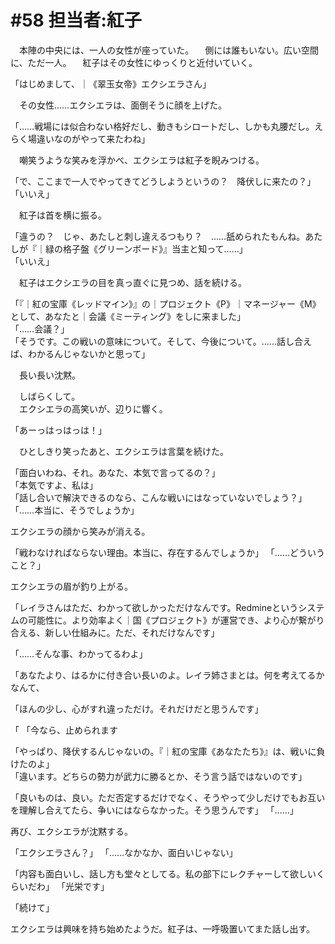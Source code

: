 # #58 担当者:紅子
　本陣の中央には、一人の女性が座っていた。
　側には誰もいない。広い空間に、ただ一人。
　紅子はその女性にゆっくりと近付いていく。

「はじめまして、｜《翠玉女帝》エクシエラさん」

　その女性……エクシエラは、面倒そうに顔を上げた。

「……戦場には似合わない格好だし、動きもシロートだし、しかも丸腰だし。えらく場違いなのがやって来たわね」

　嘲笑うような笑みを浮かべ、エクシエラは紅子を睨みつける。

「で、ここまで一人でやってきてどうしようというの？　降伏しに来たの？」  
「いいえ」

　紅子は首を横に振る。

「違うの？　じゃ、あたしと刺し違えるつもり？　……舐められたもんね。あたしが『｜緑の格子盤《グリーンボード》』当主と知って……」  
「いいえ」

　紅子はエクシエラの目を真っ直ぐに見つめ、話を続ける。

「『｜紅の宝庫《レッドマイン》』の｜プロジェクト《P》｜マネージャー《M》として、あなたと｜会議《ミーティング》をしに来ました」  
「……会議？」  
「そうです。この戦いの意味について。そして、今後について。……話し合えば、わかるんじゃないかと思って」

　長い長い沈黙。

　しばらくして。  
　エクシエラの高笑いが、辺りに響く。

「あーっはっはっは！」

　ひとしきり笑ったあと、エクシエラは言葉を続けた。

「面白いわね、それ。あなた、本気で言ってるの？」  
「本気ですよ、私は」  
「話し合いで解決できるのなら、こんな戦いにはなっていないでしょう？」  
「……本当に、そうでしょうか」

エクシエラの顔から笑みが消える。

「戦わなければならない理由。本当に、存在するんでしょうか」
「……どういうこと？」

エクシエラの眉が釣り上がる。



「レイラさんはただ、わかって欲しかっただけなんです。Redmineというシステムの可能性に。より効率よく｜国《プロジェクト》が運営でき、より心が繋がり合える、新しい仕組みに。ただ、それだけなんです」

「……そんな事、わかってるわよ」

「あなたより、はるかに付き合い長いのよ。レイラ姉さまとは。何を考えてるかなんて、



「ほんの少し、心がすれ違っただけ。それだけだと思うんです」


「
「今なら、止められます



「やっぱり、降伏するんじゃないの。『｜紅の宝庫《あなたたち》』は、戦いに負けたのよ」  
「違います。どちらの勢力が武力に勝るとか、そう言う話ではないのです」

「良いものは、良い。ただ否定するだけでなく、そうやって少しだけでもお互いを理解し合えてたら、争いにはならなかった。そう思うんです」
「……」

再び、エクシエラが沈黙する。

「エクシエラさん？」
「……なかなか、面白いじゃない」

「内容も面白いし、話し方も堂々としてる。私の部下にレクチャーして欲しいくらいだわ」
「光栄です」

「続けて」

エクシエラは興味を持ち始めたようだ。紅子は、一呼吸置いてまた話し出す。
